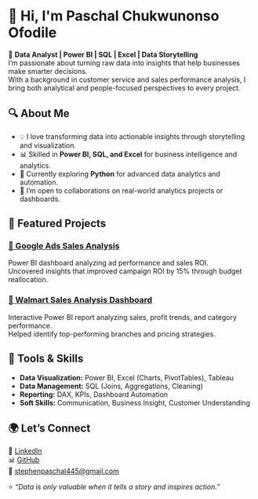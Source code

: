 # 👋 Hi, I'm Paschal Chukwunonso Ofodile
🎯 **Data Analyst | Power BI | SQL | Excel | Data Storytelling**  
I’m passionate about turning raw data into insights that help businesses make smarter decisions.  
With a background in customer service and sales performance analysis, I bring both analytical and people-focused perspectives to every project.
## 🔍 About Me
- 💡 I love transforming data into actionable insights through storytelling and visualization.  
- 📊 Skilled in **Power BI, SQL, and Excel** for business intelligence and analytics.  
- 🌱 Currently exploring **Python** for advanced data analytics and automation.  
- 🚀 I’m open to collaborations on real-world analytics projects or dashboards.
## 📁 Featured Projects
### [🧠 Google Ads Sales Analysis](https://github.com/Paschal-1/Google-Ads-Sales-Analysis)
Power BI dashboard analyzing ad performance and sales ROI.  
Uncovered insights that improved campaign ROI by 15% through budget reallocation.
### [🏪 Walmart Sales Analysis Dashboard](https://github.com/Paschal-1/Walmart-Sales-Analysis-Dashboard)
Interactive Power BI report analyzing sales, profit trends, and category performance.  
Helped identify top-performing branches and pricing strategies.
## 🧰 Tools & Skills
- **Data Visualization:** Power BI, Excel (Charts, PivotTables), Tableau  
- **Data Management:** SQL (Joins, Aggregations, Cleaning)  
- **Reporting:** DAX, KPIs, Dashboard Automation  
- **Soft Skills:** Communication, Business Insight, Customer Understanding  
## 🌍 Let’s Connect
💼 [LinkedIn](https://www.linkedin.com/in/paschal-ofodile)  
📊 [GitHub](https://github.com/Paschal-1)  
📧 stephenpaschal445@gmail.com

⭐ *“Data is only valuable when it tells a story and inspires action.”*
